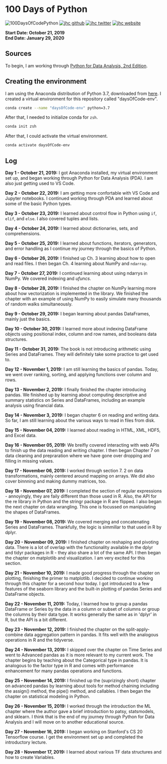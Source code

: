 # 100 Days of Python

![100DaysOfCodePython](https://img.shields.io/badge/100DaysOfCode-Python-3776AB.svg?style=flat&logo=python)
[![jhc github](https://img.shields.io/badge/GitHub-jhrcook-lightgrey.svg?style=flat&logo=github)](https://github.com/jhrcook)
[![jhc twitter](https://img.shields.io/badge/Twitter-@JoshDoesA-00aced.svg?style=flat&logo=twitter)](https://twitter.com/JoshDoesa)
[![jhc website](https://img.shields.io/badge/Website-Joshua_Cook-5087B2.svg?style=flat&logo=telegram)](https://joshuacook.netlify.com)

**Start Date: October 21, 2019  
End Date: January 29, 2020**

## Sources

To begin, I am working through [
Python for Data Analysis, 2nd Edition](http://shop.oreilly.com/product/0636920050896.do).

## Creating the environment

I am using the Anaconda distribution of Python 3.7, downloaded from [here](https://www.anaconda.com/distribution/).
I created a virtual environment for this repository called "daysOfCode-env".

```bash
conda create --name "daysOfCode-env" python=3.7
```

After that, I needed to initialize conda for `zsh`.

```bash
conda init zsh
```

After that, I could activate the virtual environment.

```bash
conda activate daysOfCode-env
```

## Log

**Day 1 - October 21, 2019:**
I got Anaconda installed, my virtual environment set up, and began working through Python for Data Analysis (PDA).
I am also just getting used to VS Code.

**Day 2 - October 22, 2019:**
I am getting more confortable with VS Code and Jupyter notebooks.
I continued working through PDA and learned about some of the basic Python types.

**Day 3 - October 23, 2019:**
I learned about control flow in Python using `if`, `elif`, and `else`.
I also covered tuples and lists.

**Day 4 - October 24, 2019:**
I learned about dictionaries, sets, and comprehensions.

**Day 5 - October 25, 2019:**
I learned about functions, iterators, generators, and error handling as I continue my journey through the basics of Python.

**Day 6 - October 26, 2019:**
I finished up Ch. 3 learning about how to open and read files.
I then began Ch. 4 learning about NumPy and `ndarray`.

**Day 7 - October 27, 2019:**
I continued learning about using ndarrys in NumPy.
We covered indexing and *ufuncs*.

**Day 8 - October 28, 2019:**
I finished the chapter on NumPy learning more about how vectorization is implemented in the library.
We finished the chapter with an example of using NumPy to easily simulate many thousands of random walks simultaneously.

**Day 9 - October 29, 2019:**
I began learning about pandas DataFrames, mainly just the basics.

**Day 10 - October 30, 2019:**
I learned more about indexing DataFrame objects using positional index, column and row names, and booleans data structures.

**Day 11 - October 31, 2019:**
The book is not introducing arithmetic using Series and DataFrames.
They will definitely take some practice to get used to.

**Day 12 - November 1, 2019:**
I am still learning the basics of pandas.
Today, we went over ranking, sorting, and applying functions over column and rows.

**Day 13 - November 2, 2019:**
I finally finished the chapter introducing pandas.
We finished up by learning about computing descriptive and summary statistics on Series and DataFrames, including an example analysis using financial data.

**Day 14 - November 3, 2019:**
I began chapter 6 on reading and writing data.
So far, I am still learning about the various ways to read in files from disk.

**Day 15 - November 04, 2019:**
I learned about reading in HTML, XML, HDF5, and Excel data.

**Day 16 - November 05, 2019:**
We breifly covered interacting with web APIs to finish up the data reading and writing chapter.
I then began Chapter 7 on data cleaning and prepraration where we have gone over dropping and filling in missing values.

**Day 17 - November 06, 2019:**
I worked through section 7.
2 on data transformations, mainly centered around mapping on arrays.
We did also cover binnning and making dummy matrices, too.

**Day 18 - November 07, 2019:**
I completed the section of regular expressions - annoyingly, they are faily different than those used in R.
Also, the API for the re library in Python and the stringr package in R are flipped.
I also began the next chapter on data wrangling.
This one is focussed on manipulating the shapes of DataFrames.

**Day 19 - November 08, 2019:**
We covered merging and concatenating Series and DataFrames.
Thankfully, the logic is simmillar to that used in R by dplyr.

**Day 20 - November 09, 2019:**
I finished chapter on reshaping and pivoting data.
There is a lot of overlap with the functionality available in the dplyr and tidyr packages in R - they also share a lot of the same API.
I then began the chapter on matplotlib and visualization.
I am very excited for this section.

**Day 21 - November 10, 2019:**
I made good progress through the chapter on plotting, finishing the primer to matplotlib.
I decided to continue working through this chapter for a second hour today.
I got introduced to a few features of the seaborn library and the built-in plotting of pandas Series and DataFrame objects.

**Day 22 - November 11, 2019:**
Today, I learned how to group a pandas DataFrame or Series by the data in a column or subset of columns or group the columns by their data type.
It works generally the same as in 'dplyr' in R, but the API is a bit different.

**Day 23 - November 12, 2019:**
I finished the chapter on the split-apply-combine data aggregation pattern in pandas.
It fits well with the analogous operations in R and the tidyverse.

**Day 24 - November 13, 2019:**
I skipped over the chapter on Time Series and went to Advanced pandas as it is more relevant to my current work.
The chapter begins by teaching about the Categorical type in pandas.
It is analogous to the factor type in R and comes with performance enhancement for many pandas operations and functions.

**Day 25 - November 14, 2019:**
I finished up the (suprizingly short) chapter on advanced pandas by learning about tools for method chaining including the assign() method, the pipe() method, and callables.
I then began the chapter on statistical modeling in Python.

**Day 26 - November 15, 2019:**
I worked through the introduction the ML chapter where the author gave a brief introduction to patsy, statsmodels, and sklearn.
I think that is the end of my journey through Python for Data Analysis and I will move on to another educational source.

**Day 27 - November 16, 2019:**
I began working on Stanford's CS 20 Tensorflow course.
I get the environment set up and completed the introductory lecture.

**Day 28 - November 17, 2019:**
I learned about various TF data structures and how to create Variables.
